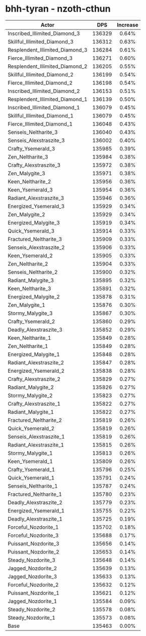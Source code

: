 # bhh-tyran - nzoth-cthun
| Actor | DPS | Increase |
|---|:---:|:---:|
|Inscribed_Illimited_Diamond_3|136329|0.64%|
|Skillful_Illimited_Diamond_3|136312|0.63%|
|Resplendent_Illimited_Diamond_3|136284|0.61%|
|Fierce_Illimited_Diamond_3|136271|0.60%|
|Resplendent_Illimited_Diamond_2|136205|0.55%|
|Skillful_Illimited_Diamond_2|136199|0.54%|
|Fierce_Illimited_Diamond_2|136198|0.54%|
|Inscribed_Illimited_Diamond_2|136153|0.51%|
|Resplendent_Illimited_Diamond_1|136139|0.50%|
|Inscribed_Illimited_Diamond_1|136079|0.45%|
|Skillful_Illimited_Diamond_1|136079|0.45%|
|Fierce_Illimited_Diamond_1|136048|0.43%|
|Senseis_Neltharite_3|136040|0.43%|
|Senseis_Alexstraszite_3|136002|0.40%|
|Crafty_Ysemerald_3|135985|0.39%|
|Zen_Neltharite_3|135984|0.38%|
|Crafty_Alexstraszite_3|135972|0.38%|
|Zen_Malygite_3|135971|0.38%|
|Keen_Neltharite_2|135956|0.36%|
|Keen_Ysemerald_3|135954|0.36%|
|Radiant_Alexstraszite_3|135946|0.36%|
|Energized_Ysemerald_3|135929|0.34%|
|Zen_Malygite_2|135929|0.34%|
|Energized_Malygite_3|135919|0.34%|
|Quick_Ysemerald_3|135914|0.33%|
|Fractured_Neltharite_3|135909|0.33%|
|Senseis_Alexstraszite_2|135906|0.33%|
|Keen_Ysemerald_2|135905|0.33%|
|Zen_Neltharite_2|135904|0.33%|
|Senseis_Neltharite_2|135900|0.32%|
|Radiant_Malygite_3|135895|0.32%|
|Keen_Neltharite_3|135891|0.32%|
|Energized_Malygite_2|135878|0.31%|
|Zen_Malygite_1|135876|0.30%|
|Stormy_Malygite_3|135867|0.30%|
|Crafty_Ysemerald_2|135860|0.29%|
|Deadly_Alexstraszite_3|135852|0.29%|
|Keen_Neltharite_1|135849|0.28%|
|Zen_Neltharite_1|135849|0.28%|
|Energized_Malygite_1|135848|0.28%|
|Radiant_Alexstraszite_2|135847|0.28%|
|Energized_Ysemerald_2|135838|0.28%|
|Crafty_Alexstraszite_2|135829|0.27%|
|Radiant_Malygite_2|135826|0.27%|
|Stormy_Malygite_2|135823|0.27%|
|Crafty_Alexstraszite_1|135822|0.27%|
|Radiant_Malygite_1|135822|0.27%|
|Fractured_Neltharite_2|135819|0.26%|
|Quick_Ysemerald_2|135819|0.26%|
|Senseis_Alexstraszite_1|135819|0.26%|
|Radiant_Alexstraszite_1|135815|0.26%|
|Stormy_Malygite_1|135813|0.26%|
|Keen_Ysemerald_1|135809|0.26%|
|Crafty_Ysemerald_1|135796|0.25%|
|Quick_Ysemerald_1|135791|0.24%|
|Senseis_Neltharite_1|135787|0.24%|
|Fractured_Neltharite_1|135780|0.23%|
|Deadly_Alexstraszite_2|135779|0.23%|
|Energized_Ysemerald_1|135755|0.22%|
|Deadly_Alexstraszite_1|135725|0.19%|
|Forceful_Nozdorite_1|135702|0.18%|
|Forceful_Nozdorite_3|135688|0.17%|
|Puissant_Nozdorite_3|135656|0.14%|
|Puissant_Nozdorite_2|135653|0.14%|
|Steady_Nozdorite_3|135648|0.14%|
|Jagged_Nozdorite_2|135639|0.13%|
|Jagged_Nozdorite_3|135633|0.13%|
|Forceful_Nozdorite_2|135632|0.12%|
|Puissant_Nozdorite_1|135621|0.12%|
|Jagged_Nozdorite_1|135584|0.09%|
|Steady_Nozdorite_2|135578|0.08%|
|Steady_Nozdorite_1|135573|0.08%|
|Base|135463|0.00%|
